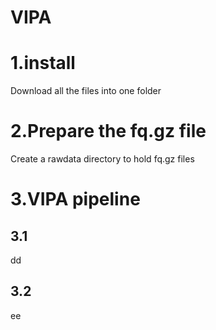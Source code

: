 # VIPA
1.install
=
Download all the files into one folder

2.Prepare the fq.gz file
=
Create a rawdata directory to hold fq.gz files

3.VIPA pipeline
=

3.1
-
dd

3.2
-
ee
